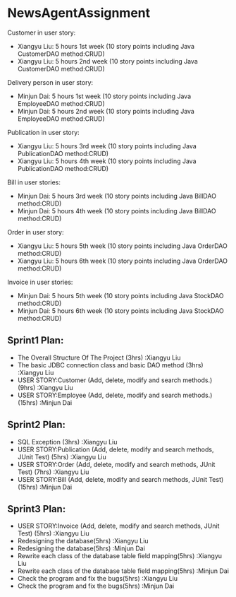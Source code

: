# NewsAgentAssignment
Customer in user story:

- Xiangyu Liu: 5 hours 1st  week (10 story points including Java CustomerDAO method:CRUD)
- Xiangyu Liu: 5 hours 2nd  week (10 story points including Java CustomerDAO method:CRUD)

Delivery person in user story:

- Minjun Dai: 5 hours 1st week (10 story points including Java EmployeeDAO method:CRUD)
- Minjun Dai: 5 hours 2nd week (10 story points including Java EmployeeDAO method:CRUD)


Publication in user story:

- Xiangyu Liu: 5 hours 3rd week (10 story points including Java PublicationDAO method:CRUD)
- Xiangyu Liu: 5 hours 4th week (10 story points including Java PublicationDAO method:CRUD)

Bill in user stories:

- Minjun Dai: 5 hours 3rd week (10 story points including Java BillDAO method:CRUD)
- Minjun Dai: 5 hours 4th week (10 story points including Java BillDAO method:CRUD)

Order in user story:

- Xiangyu Liu: 5 hours 5th week (10 story points including Java OrderDAO method:CRUD)
- Xiangyu Liu: 5 hours 6th week (10 story points including Java OrderDAO method:CRUD)

Invoice in user stories:

- Minjun Dai: 5 hours 5th week (10 story points including Java StockDAO method:CRUD)
- Minjun Dai: 5 hours 6th week (10 story points including Java StockDAO method:CRUD)

## Sprint1 Plan:
- The Overall Structure Of The Project (3hrs) :Xiangyu Liu
- The basic JDBC connection class and basic DAO method (3hrs) :Xiangyu Liu
- USER STORY:Customer (Add, delete, modify and search methods.) (9hrs) :Xiangyu Liu
- USER STORY:Employee (Add, delete, modify and search methods.) (15hrs) :Minjun Dai

## Sprint2 Plan:
- SQL Exception (3hrs) :Xiangyu Liu
- USER STORY:Publication (Add, delete, modify and search methods, JUnit Test) (5hrs) :Xiangyu Liu
- USER STORY:Order (Add, delete, modify and search methods, JUnit Test) (7hrs) :Xiangyu Liu
- USER STORY:Bill (Add, delete, modify and search methods, JUnit Test) (15hrs) :Minjun Dai

## Sprint3 Plan:
- USER STORY:Invoice (Add, delete, modify and search methods, JUnit Test) (5hrs) :Xiangyu Liu
- Redesigning the database(5hrs) :Xiangyu Liu
- Redesigning the database(5hrs) :Minjun Dai
- Rewrite each class of the database table field mapping(5hrs) :Xiangyu Liu
- Rewrite each class of the database table field mapping(5hrs) :Minjun Dai
- Check the program and fix the bugs(5hrs) :Xiangyu Liu
- Check the program and fix the bugs(5hrs) :Minjun Dai
